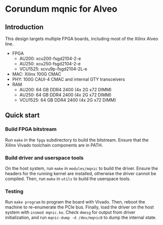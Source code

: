 # Corundum mqnic for Alveo

## Introduction

This design targets multiple FPGA boards, including most of the Xilinx Alveo line.

* FPGA
  * AU200: xcu200-fsgd2104-2-e
  * AU250: xcu250-fsgd2104-2-e
  * VCU1525: xcvu9p-fsgd2104-2L-e
* MAC: Xilinx 100G CMAC
* PHY: 100G CAUI-4 CMAC and internal GTY transceivers
* RAM
  * AU200: 64 GB DDR4 2400 (4x 2G x72 DIMM)
  * AU250: 64 GB DDR4 2400 (4x 2G x72 DIMM)
  * VCU1525: 64 GB DDR4 2400 (4x 2G x72 DIMM)

## Quick start

### Build FPGA bitstream

Run `make` in the `fpga` subdirectory to build the bitstream.  Ensure that the Xilinx Vivado toolchain components are in PATH.

### Build driver and userspace tools

On the host system, run `make` in `modules/mqnic` to build the driver.  Ensure the headers for the running kernel are installed, otherwise the driver cannot be compiled.  Then, run `make` in `utils` to build the userspace tools.

### Testing

Run `make program` to program the board with Vivado.  Then, reboot the machine to re-enumerate the PCIe bus.  Finally, load the driver on the host system with `insmod mqnic.ko`.  Check `dmesg` for output from driver initialization, and run `mqnic-dump -d /dev/mqnic0` to dump the internal state.
